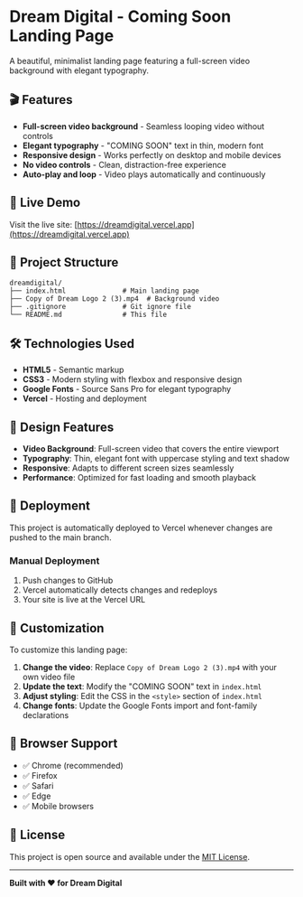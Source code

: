 # Dream Digital - Coming Soon Landing Page

A beautiful, minimalist landing page featuring a full-screen video background with elegant typography.

## 🎬 Features

- **Full-screen video background** - Seamless looping video without controls
- **Elegant typography** - "COMING SOON" text in thin, modern font
- **Responsive design** - Works perfectly on desktop and mobile devices
- **No video controls** - Clean, distraction-free experience
- **Auto-play and loop** - Video plays automatically and continuously

## 🚀 Live Demo

Visit the live site: [https://dreamdigital.vercel.app](https://dreamdigital.vercel.app)

## 📁 Project Structure

```
dreamdigital/
├── index.html              # Main landing page
├── Copy of Dream Logo 2 (3).mp4  # Background video
├── .gitignore              # Git ignore file
└── README.md               # This file
```

## 🛠️ Technologies Used

- **HTML5** - Semantic markup
- **CSS3** - Modern styling with flexbox and responsive design
- **Google Fonts** - Source Sans Pro for elegant typography
- **Vercel** - Hosting and deployment

## 🎨 Design Features

- **Video Background**: Full-screen video that covers the entire viewport
- **Typography**: Thin, elegant font with uppercase styling and text shadow
- **Responsive**: Adapts to different screen sizes seamlessly
- **Performance**: Optimized for fast loading and smooth playback

## 🚀 Deployment

This project is automatically deployed to Vercel whenever changes are pushed to the main branch.

### Manual Deployment

1. Push changes to GitHub
2. Vercel automatically detects changes and redeploys
3. Your site is live at the Vercel URL

## 📝 Customization

To customize this landing page:

1. **Change the video**: Replace `Copy of Dream Logo 2 (3).mp4` with your own video file
2. **Update the text**: Modify the "COMING SOON" text in `index.html`
3. **Adjust styling**: Edit the CSS in the `<style>` section of `index.html`
4. **Change fonts**: Update the Google Fonts import and font-family declarations

## 📱 Browser Support

- ✅ Chrome (recommended)
- ✅ Firefox
- ✅ Safari
- ✅ Edge
- ✅ Mobile browsers

## 📄 License

This project is open source and available under the [MIT License](LICENSE).

---

**Built with ❤️ for Dream Digital**
